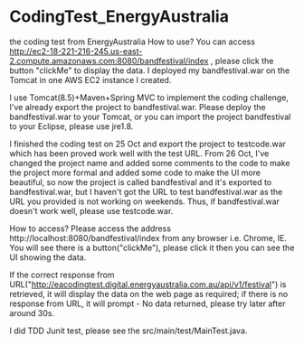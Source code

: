 # CodingTest_EnergyAustralia
the coding test from EnergyAustralia
How to use?
You can access http://ec2-18-221-216-245.us-east-2.compute.amazonaws.com:8080/bandfestival/index , please click the button "clickMe" to display the data. I deployed my bandfestival.war on the Tomcat in one AWS EC2 instance I created.

I use Tomcat(8.5)+Maven+Spring MVC to implement the coding challenge, I've already export the project to bandfestival.war. Please deploy the bandfestival.war to your Tomcat, or you can import  the project bandfestival to your Eclipse, please use jre1.8. 

I finished the coding test on 25 Oct and export the project to testcode.war which has been proved work well with the test URL. From 26 Oct, I've changed the project name and added some comments to the code to make the project more formal and added some code to make the UI more beautiful, so now the project is called bandfestival and it's exported to bandfestival.war, but I  haven't got the URL to test bandfestival.war as the URL you provided is not working on weekends. Thus, if bandfestival.war doesn't work well, please use testcode.war. 

How to access?
Please access the address http://localhost:8080/bandfestival/index from any browser i.e. Chrome, IE. You will see there is a button("clickMe"), please click it then you can see the UI showing the data.

If the correct response from URL("http://eacodingtest.digital.energyaustralia.com.au/api/v1/festival") is retrieved, it will display the data on the web page as required; if there is no response from URL, it will prompt - No data returned, please try later after around 30s.

I did TDD Junit test, please see the src/main/test/MainTest.java.
